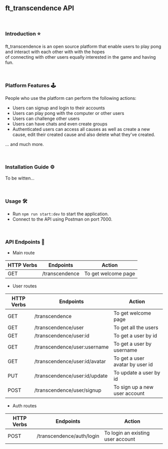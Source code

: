 ## ft_transcendence API

<br>

### Introduction ⭐

ft_transcendence is an open source platform that enable users to play pong and interact with each other with with the hopes \
of connecting with other users equally interested in the game and having fun.

<br>

### Platform Features 🕹️

People who use the platform can perform the following actions:

- Users can signup and login to their accounts
- Users can play pong with the computer or other users
- Users can challenge other users
- Users can have chats and even create groups
- Authenticated users can access all causes as well as create a new cause, edit their created cause and also
  delete what they've created.

... and much more.

<br>

### Installation Guide ⚙️

To be witten...

<br>

### Usage 🛠️

- Run `npm run start:dev` to start the application.
- Connect to the API using Postman on port 7000.

<br>

### API Endpoints 🔗

- Main route

| HTTP Verbs | Endpoints      | Action              |
| ---------- | -------------- | ------------------- |
| GET        | /transcendence | To get welcome page |

- User routes

| HTTP Verbs | Endpoints                     | Action                          |
| ---------- | ----------------------------- | ------------------------------- |
| GET        | /transcendence                | To get welcome page             |
| GET        | /transcendence/user           | To get all the users            |
| GET        | /transcendence/user:id        | To get a user by id             |
| GET        | /transcendence/user:username  | To get a user by username       |
| GET        | /transcendence/user:id/avatar | To get a user avatar by user id |
| PUT        | /transcendence/user:id/update | To update a user by id          |
| POST       | /transcendence/user/signup    | To sign up a new user account   |

- Auth routes

| HTTP Verbs | Endpoints                 | Action                            |
| ---------- | ------------------------- | --------------------------------- |
| POST       | /transcendence/auth/login | To login an existing user account |
